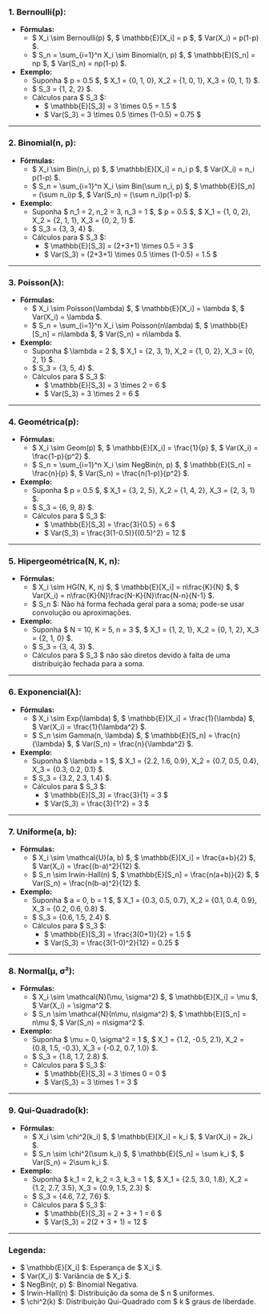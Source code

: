 
### **1. Bernoulli(p):**

- **Fórmulas:**
    - \$ X_i \sim Bernoulli(p) \$, \$ \mathbb{E}[X_i] = p \$, \$ Var(X_i) = p(1-p) \$.
    - \$ S_n = \sum_{i=1}^n X_i \sim Binomial(n, p) \$, \$ \mathbb{E}[S_n] = np \$, \$ Var(S_n) = np(1-p) \$.
- **Exemplo:**
    - Suponha \$ p = 0.5 \$, \$ X_1 = \{0, 1, 0\}, X_2 = \{1, 0, 1\}, X_3 = \{0, 1, 1\} \$.
    - \$ S_3 = \{1, 2, 2\} \$.
    - Cálculos para \$ S_3 \$:
        - \$ \mathbb{E}[S_3] = 3 \times 0.5 = 1.5 \$
        - \$ Var(S_3) = 3 \times 0.5 \times (1-0.5) = 0.75 \$

---

### **2. Binomial(n, p):**

- **Fórmulas:**
    - \$ X_i \sim Bin(n_i, p) \$, \$ \mathbb{E}[X_i] = n_i p \$, \$ Var(X_i) = n_i p(1-p) \$.
    - \$ S_n = \sum_{i=1}^n X_i \sim Bin(\sum n_i, p) \$, \$ \mathbb{E}[S_n] = (\sum n_i)p \$, \$ Var(S_n) = (\sum n_i)p(1-p) \$.
- **Exemplo:**
    - Suponha \$ n_1 = 2, n_2 = 3, n_3 = 1 \$, \$ p = 0.5 \$, \$ X_1 = \{1, 0, 2\}, X_2 = \{2, 1, 1\}, X_3 = \{0, 2, 1\} \$.
    - \$ S_3 = \{3, 3, 4\} \$.
    - Cálculos para \$ S_3 \$:
        - \$ \mathbb{E}[S_3] = (2+3+1) \times 0.5 = 3 \$
        - \$ Var(S_3) = (2+3+1) \times 0.5 \times (1-0.5) = 1.5 \$

---

### **3. Poisson(λ):**

- **Fórmulas:**
    - \$ X_i \sim Poisson(\lambda) \$, \$ \mathbb{E}[X_i] = \lambda \$, \$ Var(X_i) = \lambda \$.
    - \$ S_n = \sum_{i=1}^n X_i \sim Poisson(n\lambda) \$, \$ \mathbb{E}[S_n] = n\lambda \$, \$ Var(S_n) = n\lambda \$.
- **Exemplo:**
    - Suponha \$ \lambda = 2 \$, \$ X_1 = \{2, 3, 1\}, X_2 = \{1, 0, 2\}, X_3 = \{0, 2, 1\} \$.
    - \$ S_3 = \{3, 5, 4\} \$.
    - Cálculos para \$ S_3 \$:
        - \$ \mathbb{E}[S_3] = 3 \times 2 = 6 \$
        - \$ Var(S_3) = 3 \times 2 = 6 \$

---

### **4. Geométrica(p):**

- **Fórmulas:**
    - \$ X_i \sim Geom(p) \$, \$ \mathbb{E}[X_i] = \frac{1}{p} \$, \$ Var(X_i) = \frac{1-p}{p^2} \$.
    - \$ S_n = \sum_{i=1}^n X_i \sim NegBin(n, p) \$, \$ \mathbb{E}[S_n] = \frac{n}{p} \$, \$ Var(S_n) = \frac{n(1-p)}{p^2} \$.
- **Exemplo:**
    - Suponha \$ p = 0.5 \$, \$ X_1 = \{3, 2, 5\}, X_2 = \{1, 4, 2\}, X_3 = \{2, 3, 1\} \$.
    - \$ S_3 = \{6, 9, 8\} \$.
    - Cálculos para \$ S_3 \$:
        - \$ \mathbb{E}[S_3] = \frac{3}{0.5} = 6 \$
        - \$ Var(S_3) = \frac{3(1-0.5)}{(0.5)^2} = 12 \$

---

### **5. Hipergeométrica(N, K, n):**

- **Fórmulas:**
    - \$ X_i \sim HG(N, K, n) \$, \$ \mathbb{E}[X_i] = n\frac{K}{N} \$, \$ Var(X_i) = n\frac{K}{N}\frac{N-K}{N}\frac{N-n}{N-1} \$.
    - \$ S_n \$: Não há forma fechada geral para a soma; pode-se usar convolução ou aproximações.
- **Exemplo:**
    - Suponha \$ N = 10, K = 5, n = 3 \$, \$ X_1 = \{1, 2, 1\}, X_2 = \{0, 1, 2\}, X_3 = \{2, 1, 0\} \$.
    - \$ S_3 = \{3, 4, 3\} \$.
    - Cálculos para \$ S_3 \$ não são diretos devido à falta de uma distribuição fechada para a soma.

---

### **6. Exponencial(λ):**

- **Fórmulas:**
    - \$ X_i \sim Exp(\lambda) \$, \$ \mathbb{E}[X_i] = \frac{1}{\lambda} \$, \$ Var(X_i) = \frac{1}{\lambda^2} \$.
    - \$ S_n \sim Gamma(n, \lambda) \$, \$ \mathbb{E}[S_n] = \frac{n}{\lambda} \$, \$ Var(S_n) = \frac{n}{\lambda^2} \$.
- **Exemplo:**
    - Suponha \$ \lambda = 1 \$, \$ X_1 = \{2.2, 1.6, 0.9\}, X_2 = \{0.7, 0.5, 0.4\}, X_3 = \{0.3, 0.2, 0.1\} \$.
    - \$ S_3 = \{3.2, 2.3, 1.4\} \$.
    - Cálculos para \$ S_3 \$:
        - \$ \mathbb{E}[S_3] = \frac{3}{1} = 3 \$
        - \$ Var(S_3) = \frac{3}{1^2} = 3 \$

---

### **7. Uniforme(a, b):**

- **Fórmulas:**
    - \$ X_i \sim \mathcal{U}(a, b) \$, \$ \mathbb{E}[X_i] = \frac{a+b}{2} \$, \$ Var(X_i) = \frac{(b-a)^2}{12} \$.
    - \$ S_n \sim Irwin-Hall(n) \$, \$ \mathbb{E}[S_n] = \frac{n(a+b)}{2} \$, \$ Var(S_n) = \frac{n(b-a)^2}{12} \$.
- **Exemplo:**
    - Suponha \$ a = 0, b = 1 \$, \$ X_1 = \{0.3, 0.5, 0.7\}, X_2 = \{0.1, 0.4, 0.9\}, X_3 = \{0.2, 0.6, 0.8\} \$.
    - \$ S_3 = \{0.6, 1.5, 2.4\} \$.
    - Cálculos para \$ S_3 \$:
        - \$ \mathbb{E}[S_3] = \frac{3(0+1)}{2} = 1.5 \$
        - \$ Var(S_3) = \frac{3(1-0)^2}{12} = 0.25 \$

---

### **8. Normal(μ, σ²):**

- **Fórmulas:**
    - \$ X_i \sim \mathcal{N}(\mu, \sigma^2) \$, \$ \mathbb{E}[X_i] = \mu \$, \$ Var(X_i) = \sigma^2 \$.
    - \$ S_n \sim \mathcal{N}(n\mu, n\sigma^2) \$, \$ \mathbb{E}[S_n] = n\mu \$, \$ Var(S_n) = n\sigma^2 \$.
- **Exemplo:**
    - Suponha \$ \mu = 0, \sigma^2 = 1 \$, \$ X_1 = \{1.2, -0.5, 2.1\}, X_2 = \{0.8, 1.5, -0.3\}, X_3 = \{-0.2, 0.7, 1.0\} \$.
    - \$ S_3 = \{1.8, 1.7, 2.8\} \$.
    - Cálculos para \$ S_3 \$:
        - \$ \mathbb{E}[S_3] = 3 \times 0 = 0 \$
        - \$ Var(S_3) = 3 \times 1 = 3 \$

---

### **9. Qui-Quadrado(k):**

- **Fórmulas:**
    - \$ X_i \sim \chi^2(k_i) \$, \$ \mathbb{E}[X_i] = k_i \$, \$ Var(X_i) = 2k_i \$.
    - \$ S_n \sim \chi^2(\sum k_i) \$, \$ \mathbb{E}[S_n] = \sum k_i \$, \$ Var(S_n) = 2\sum k_i \$.
- **Exemplo:**
    - Suponha \$ k_1 = 2, k_2 = 3, k_3 = 1 \$, \$ X_1 = \{2.5, 3.0, 1.8\}, X_2 = \{1.2, 2.7, 3.5\}, X_3 = \{0.9, 1.5, 2.3\} \$.
    - \$ S_3 = \{4.6, 7.2, 7.6\} \$.
    - Cálculos para \$ S_3 \$:
        - \$ \mathbb{E}[S_3] = 2 + 3 + 1 = 6 \$
        - \$ Var(S_3) = 2(2 + 3 + 1) = 12 \$

---

### **Legenda:**

- \$ \mathbb{E}[X_i] \$: Esperança de \$ X_i \$.
- \$ Var(X_i) \$: Variância de \$ X_i \$.
- \$ NegBin(r, p) \$: Binomial Negativa.
- \$ Irwin-Hall(n) \$: Distribuição da soma de \$ n \$ uniformes.
- \$ \chi^2(k) \$: Distribuição Qui-Quadrado com \$ k \$ graus de liberdade.

